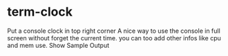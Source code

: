 # term-clock
Put a console clock in top right corner A nice way to use the console in full screen without forget the current time. you can too add other infos like cpu and mem use. Show Sample Output
